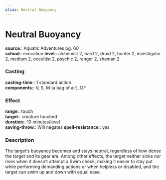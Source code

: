 ```yaml
---
alias: Neutral Buoyancy
---
```


# Neutral Buoyancy 

**source**:: Aquatic Adventures pg. 60  
**school**:: evocation
**level**:: alchemist 2, bard 2, druid 2, hunter 2, investigator 2, medium 2, occultist 2, psychic 2, ranger 2, shaman 2

### Casting 

**casting-time**:: 1 standard action  
**components**:: V, S, M (a bag of air), DF

### Effect 

**range**:: touch  
**target**:: creature touched  
**duration**:: 10 minutes/level  
**saving-throw**:: Will negates
**spell-resistance**:: yes

### Description 

The target’s buoyancy becomes and stays neutral, regardless of how dense the target and its gear are. Among other effects, the target neither sinks nor rises when it doesn’t attempt a Swim check, making it easier to stay put while performing demanding actions or when helpless or disabled, and the target can swim up and down with equal ease.
